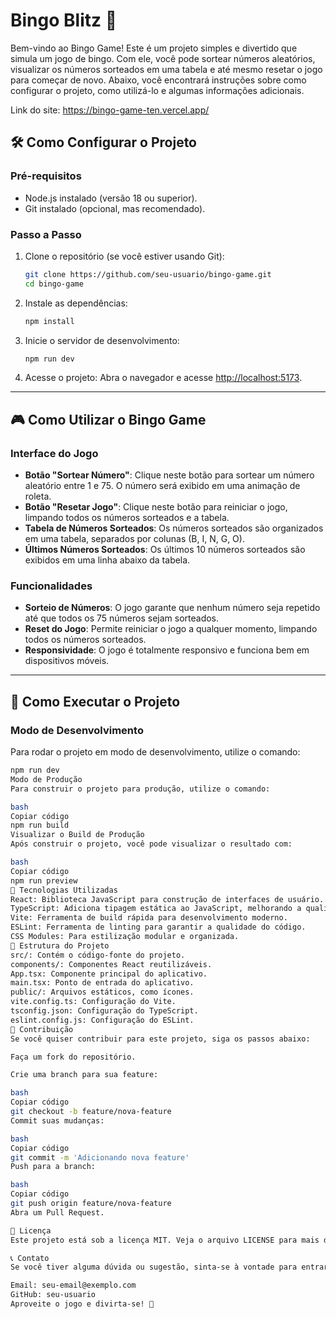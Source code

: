 # Bingo Blitz 🎲

Bem-vindo ao Bingo Game! Este é um projeto simples e divertido que simula um jogo de bingo. Com ele, você pode sortear números aleatórios, visualizar os números sorteados em uma tabela e até mesmo resetar o jogo para começar de novo. Abaixo, você encontrará instruções sobre como configurar o projeto, como utilizá-lo e algumas informações adicionais.

Link do site: https://bingo-game-ten.vercel.app/

## 🛠️ Como Configurar o Projeto

### Pré-requisitos

- Node.js instalado (versão 18 ou superior).
- Git instalado (opcional, mas recomendado).

### Passo a Passo

1. Clone o repositório (se você estiver usando Git):

    ```bash
    git clone https://github.com/seu-usuario/bingo-game.git
    cd bingo-game
    ```

2. Instale as dependências:

    ```bash
    npm install
    ```

3. Inicie o servidor de desenvolvimento:

    ```bash
    npm run dev
    ```

4. Acesse o projeto: Abra o navegador e acesse [http://localhost:5173](http://localhost:5173).

---

## 🎮 Como Utilizar o Bingo Game

### Interface do Jogo

- **Botão "Sortear Número"**: Clique neste botão para sortear um número aleatório entre 1 e 75. O número será exibido em uma animação de roleta.
- **Botão "Resetar Jogo"**: Clique neste botão para reiniciar o jogo, limpando todos os números sorteados e a tabela.
- **Tabela de Números Sorteados**: Os números sorteados são organizados em uma tabela, separados por colunas (B, I, N, G, O).
- **Últimos Números Sorteados**: Os últimos 10 números sorteados são exibidos em uma linha abaixo da tabela.

### Funcionalidades

- **Sorteio de Números**: O jogo garante que nenhum número seja repetido até que todos os 75 números sejam sorteados.
- **Reset do Jogo**: Permite reiniciar o jogo a qualquer momento, limpando todos os números sorteados.
- **Responsividade**: O jogo é totalmente responsivo e funciona bem em dispositivos móveis.

---

## 🚀 Como Executar o Projeto

### Modo de Desenvolvimento

Para rodar o projeto em modo de desenvolvimento, utilize o comando:

```bash
npm run dev
Modo de Produção
Para construir o projeto para produção, utilize o comando:

bash
Copiar código
npm run build
Visualizar o Build de Produção
Após construir o projeto, você pode visualizar o resultado com:

bash
Copiar código
npm run preview
🧰 Tecnologias Utilizadas
React: Biblioteca JavaScript para construção de interfaces de usuário.
TypeScript: Adiciona tipagem estática ao JavaScript, melhorando a qualidade do código.
Vite: Ferramenta de build rápida para desenvolvimento moderno.
ESLint: Ferramenta de linting para garantir a qualidade do código.
CSS Modules: Para estilização modular e organizada.
📂 Estrutura do Projeto
src/: Contém o código-fonte do projeto.
components/: Componentes React reutilizáveis.
App.tsx: Componente principal do aplicativo.
main.tsx: Ponto de entrada do aplicativo.
public/: Arquivos estáticos, como ícones.
vite.config.ts: Configuração do Vite.
tsconfig.json: Configuração do TypeScript.
eslint.config.js: Configuração do ESLint.
🤝 Contribuição
Se você quiser contribuir para este projeto, siga os passos abaixo:

Faça um fork do repositório.

Crie uma branch para sua feature:

bash
Copiar código
git checkout -b feature/nova-feature
Commit suas mudanças:

bash
Copiar código
git commit -m 'Adicionando nova feature'
Push para a branch:

bash
Copiar código
git push origin feature/nova-feature
Abra um Pull Request.

📄 Licença
Este projeto está sob a licença MIT. Veja o arquivo LICENSE para mais detalhes.

📞 Contato
Se você tiver alguma dúvida ou sugestão, sinta-se à vontade para entrar em contato:

Email: seu-email@exemplo.com
GitHub: seu-usuario
Aproveite o jogo e divirta-se! 🎉
